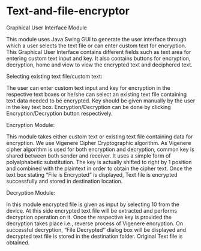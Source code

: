 # Text-and-file-encryptor

Graphical User Interface Module

 This module uses Java Swing GUI to generate the user
interface through which a user selects the text file or can enter custom
text for encryption. This Graphical User Interface contains different
fields such as text area for entering custom text input and key. It also
contains buttons for encryption, decryption, home and view to view
the encrypted text and deciphered text.

Selecting existing text file/custom text:

 The user can enter custom text input and key for encryption in
the respective text boxes or he/she can select an existing text file
containing text data needed to be encrypted. Key should be given
manually by the user in the key text box. Encryption/Decryption can
be done by clicking Encryption/Decryption button respectively.

Encryption Module:

 This module takes either custom text or existing text file
containing data for encryption. We use Vigenere Cipher
Cryptographic algorithm. As Vigenere cipher algorithm is used for
both encryption and decryption, common key is shared between both
sender and receiver. It uses a simple form of polyalphabetic
substitution. The key is actually shifted to right by 1 position and
combined with the plaintext in order to obtain the cipher text. Once
the text box stating “File is Encrypted” is displayed, Text file is
encrypted successfully and stored in destination location.

Decryption Module:

 In this module encrypted file is given as input by selecting 
10
from the device. At this side encrypted text file will be extracted and
performs decryption operation on it. Once the respective key is
provided the decryption takes place i.e., reverse process of Vigenere
encryption. On successful decryption, “File Decrypted’’ dialog box
will be displayed and decrypted text file is stored in the destination
folder. Original Text file is obtained.
